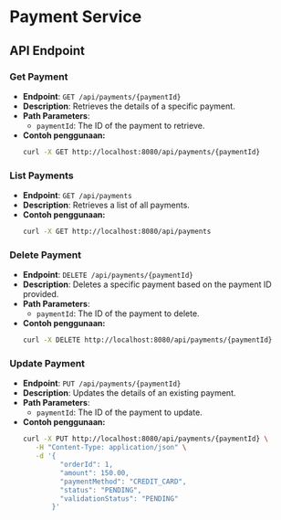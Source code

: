 # Payment Service

## API Endpoint

### Get Payment

- **Endpoint**: `GET /api/payments/{paymentId}`
- **Description**: Retrieves the details of a specific payment.
- **Path Parameters**:
  - `paymentId`: The ID of the payment to retrieve.
- **Contoh penggunaan:**
  ```bash
  curl -X GET http://localhost:8080/api/payments/{paymentId}
  ```

### List Payments

- **Endpoint**: `GET /api/payments`
- **Description**: Retrieves a list of all payments.
- **Contoh penggunaan:**
  ```bash
  curl -X GET http://localhost:8080/api/payments
  ```

### Delete Payment

- **Endpoint**: `DELETE /api/payments/{paymentId}`
- **Description**: Deletes a specific payment based on the payment ID provided.
- **Path Parameters**:
  - `paymentId`: The ID of the payment to delete.
- **Contoh penggunaan:**
  ```bash
  curl -X DELETE http://localhost:8080/api/payments/{paymentId}
  ```

### Update Payment

- **Endpoint**: `PUT /api/payments/{paymentId}`
- **Description**: Updates the details of an existing payment.
- **Path Parameters**:
  - `paymentId`: The ID of the payment to update.
- **Contoh penggunaan:**
  ```bash
  curl -X PUT http://localhost:8080/api/payments/{paymentId} \
     -H "Content-Type: application/json" \
     -d '{
           "orderId": 1,
           "amount": 150.00,
           "paymentMethod": "CREDIT_CARD",
           "status": "PENDING",
           "validationStatus": "PENDING"
         }'
  ```